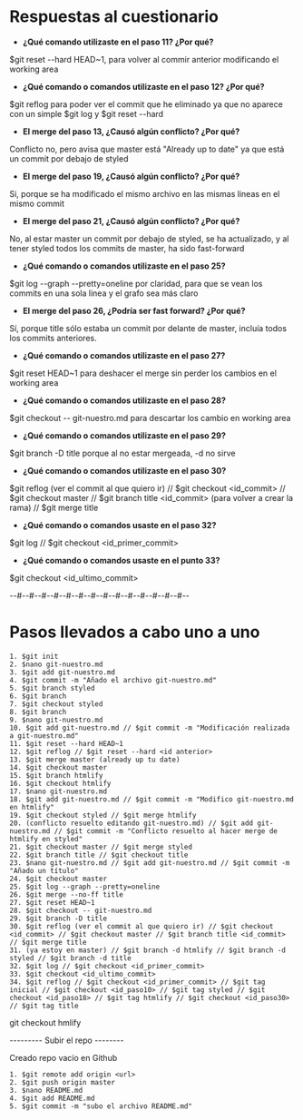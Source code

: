 # Respuestas al cuestionario

- **¿Qué comando utilizaste en el paso 11? ¿Por qué?**

$git reset --hard HEAD~1, para volver al commir anterior modificando el working area

- **¿Qué comando o comandos utilizaste en el paso 12? ¿Por qué?**

$git reflog para poder ver el commit que he eliminado ya que no aparece con un simple $git log y $git reset --hard <id commit al que quiero llegar>

- **El merge del paso 13, ¿Causó algún conflicto? ¿Por qué?**

Conflicto no, pero avisa que master está "Already up to date" ya que está un commit por debajo de styled

- **El merge del paso 19, ¿Causó algún conflicto? ¿Por qué?**

Si, porque se ha modificado el mismo archivo en las mismas lineas en el mismo commit

- **El merge del paso 21, ¿Causó algún conflicto? ¿Por qué?**

No, al estar master un commit por debajo de styled, se ha actualizado, y al tener styled todos los commits de master, ha sido fast-forward

- **¿Qué comando o comandos utilizaste en el paso 25?**

$git log --graph --pretty=oneline por claridad, para que se vean los commits en una sola linea y el grafo sea más claro

- **El merge del paso 26, ¿Podría ser fast forward? ¿Por qué?**

Sí, porque title sólo estaba un commit por delante de master, incluía todos los commits anteriores.

- **¿Qué comando o comandos utilizaste en el paso 27?**

$git reset HEAD~1 para deshacer el merge sin perder los cambios en el working area

- **¿Qué comando o comandos utilizaste en el paso 28?**

$git checkout -- git-nuestro.md para descartar los cambio en working area

- **¿Qué comando o comandos utilizaste en el paso 29?**

$git branch -D title porque al no estar mergeada, -d no sirve

- **¿Qué comando o comandos utilizaste en el paso 30?**

$git reflog (ver el commit al que quiero ir) // $git checkout <id_commit> // $git checkout master // $git branch title <id_commit> (para volver a crear la rama) // $git merge title

- **¿Qué comando o comandos usaste en el paso 32?**

$git log // $git checkout <id_primer_commit>

- **¿Qué comando o comandos usaste en el punto 33?**

$git checkout <id_ultimo_commit>



--#--#--#--#--#--#--#--#--#--#--#--#--#--#--

# Pasos llevados a cabo uno a uno

	1. $git init
	2. $nano git-nuestro.md
	3. $git add git-nuestro.md
	4. $git commit -m "Añado el archivo git-nuestro.md"
	5. $git branch styled
	6. $git branch
	7. $git checkout styled
	8. $git branch
	9. $nano git-nuestro.md
	10. $git add git-nuestro.md // $git commit -m "Modificación realizada a git-nuestro.md"
	11. $git reset --hard HEAD~1
	12. $git reflog // $git reset --hard <id anterior>
	13. $git merge master (already up tu date)
	14. $git checkout master
	15. $git branch htmlify
	16. $git checkout htmlify
	17. $nano git-nuestro.md
	18. $git add git-nuestro.md // $git commit -m "Modifico git-nuestro.md en htmlify"
	19. $git checkout styled // $git merge htmlify 
	20. (conflicto resuelto editando git-nuestro.md) // $git add git-nuestro.md // $git commit -m "Conflicto resuelto al hacer merge de htmlify en styled"
	21. $git checkout master // $git merge styled
	22. $git branch title // $git checkout title
	23. $nano git-nuestro.md // $git add git-nuestro.md // $git commit -m "Añado un título"
	24. $git checkout master
	25. $git log --graph --pretty=oneline
	26. $git merge --no-ff title
	27. $git reset HEAD~1
	28. $git checkout -- git-nuestro.md
	29. $git branch -D title
	30. $git reflog (ver el commit al que quiero ir) // $git checkout <id_commit> // $git checkout master // $git branch title <id_commit> // $git merge title
	31. (ya estoy en master) // $git branch -d htmlify // $git branch -d styled // $git branch -d title
	32. $git log // $git checkout <id_primer_commit>
	33. $git checkout <id_ultimo_commit>
	34. $git reflog // $git checkout <id_primer_commit> // $git tag inicial // $git checkout <id_paso10> // $git tag styled // $git checkout <id_paso18> // $git tag htmlify // $git checkout <id_paso30> // $git tag title
git checkout hmlify



--------- Subir el repo -------- 

Creado repo vacío en Github

	1. $git remote add origin <url>
	2. $git push origin master
	3. $nano README.md
	4. $git add README.md
	5. $git commit -m "subo el archivo README.md"
